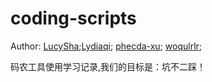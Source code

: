 # coding-scripts

Author: [LucySha](https://github.com/LucySha);[Lydiaqi](https://github.com/Lydiaqi); [phecda-xu](https://github.com/phecda-xu); [woqulrlr](https://github.com/woqulrlr);

码农工具使用学习记录,我们的目标是：坑不二踩！

